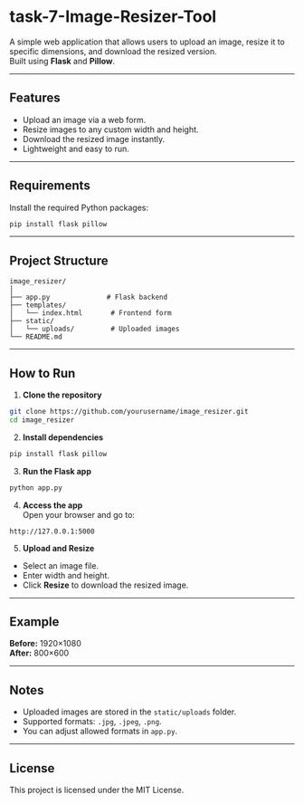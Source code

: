 # task-7-Image-Resizer-Tool


A simple web application that allows users to upload an image, resize it to specific dimensions, and download the resized version.  
Built using **Flask** and **Pillow**.

---

## Features
- Upload an image via a web form.
- Resize images to any custom width and height.
- Download the resized image instantly.
- Lightweight and easy to run.

---

## Requirements
Install the required Python packages:

```bash
pip install flask pillow
```

---

## Project Structure
```
image_resizer/
│
├── app.py              # Flask backend
├── templates/
│   └── index.html       # Frontend form
├── static/
│   └── uploads/         # Uploaded images
└── README.md
```

---

## How to Run

1. **Clone the repository**
```bash
git clone https://github.com/yourusername/image_resizer.git
cd image_resizer
```

2. **Install dependencies**
```bash
pip install flask pillow
```

3. **Run the Flask app**
```bash
python app.py
```

4. **Access the app**  
Open your browser and go to:
```
http://127.0.0.1:5000
```

5. **Upload and Resize**  
- Select an image file.  
- Enter width and height.  
- Click **Resize** to download the resized image.

---

## Example
**Before:** 1920×1080  
**After:** 800×600  

---

## Notes
- Uploaded images are stored in the `static/uploads` folder.  
- Supported formats: `.jpg`, `.jpeg`, `.png`.  
- You can adjust allowed formats in `app.py`.

---

## License
This project is licensed under the MIT License.
